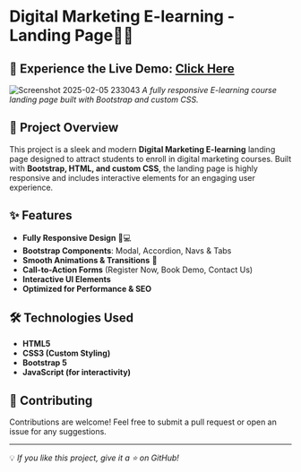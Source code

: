 # Digital Marketing E-learning - Landing Page🚀🚀

## 🔗 **Experience the Live Demo:** [Click Here](https://mycodewolrd.github.io/Digital-Marketing-E-learning/)  

![Screenshot 2025-02-05 233043](https://github.com/user-attachments/assets/c6cde59b-888b-4484-8c73-5cbc2c9bebfd)
*A fully responsive E-learning course
 landing page built with Bootstrap and custom CSS.*

## 🚀 Project Overview
This project is a sleek and modern **Digital Marketing E-learning** landing page designed to attract students to enroll in digital marketing courses. Built with **Bootstrap, HTML, and custom CSS**, the landing page is highly responsive and includes interactive elements for an engaging user experience.

## ✨ Features
- **Fully Responsive Design** 📱💻
- **Bootstrap Components**: Modal, Accordion, Navs & Tabs
- **Smooth Animations & Transitions** 🎨
- **Call-to-Action Forms** (Register Now, Book Demo, Contact Us)
- **Interactive UI Elements**
- **Optimized for Performance & SEO**

## 🛠️ Technologies Used
- **HTML5**
- **CSS3 (Custom Styling)**
- **Bootstrap 5**
- **JavaScript (for interactivity)**


## 🤝 Contributing
Contributions are welcome! Feel free to submit a pull request or open an issue for any suggestions.


---

💡 *If you like this project, give it a ⭐ on GitHub!*

